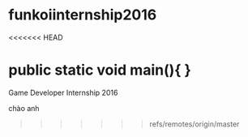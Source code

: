 # funkoiinternship2016
<<<<<<< HEAD

public static void main(){
}
=======
Game Developer Internship 2016

chào anh
>>>>>>> refs/remotes/origin/master

